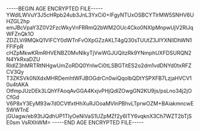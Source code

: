 -----BEGIN AGE ENCRYPTED FILE-----
YWdlLWVuY3J5cHRpb24ub3JnL3YxCi0+IFgyNTUxOSBCYTlrMW5SNHV6UHZGL2hp
emJBcVpaY3Z0V2FzcWkyVnFRRmQ2bWM2OUc4Cko0NXlpMnpwUjV2RlJqWFZnQk1O
ZDZLVi9MQkQ1VlFCY0dWTnFvOXpGZzAKLT4gQ30sTUUtZ3JlYXNlIDhWN1FFIFpR
cHZpMkwKRmRHVENBZ0MvNlkyTjVwWGJUQitzRk9YNmphUXFDSURQN2N4YkRxaDZU
RldlZ3hMRTRtNHgwUmZoRDQ0YnIwCi0tLSBGTitES2o2dm1vdDNYd0txRFZCV3Qy
T3ZKSVk0NXdxMHRDemhtWFJBOGdrCn0wiQqolbQDtYSPXFB7LzjaHVCV10u4tAKA
OtfmpJUzDEk3LQhYFAoqAvGGA4KxjvPHjQdlZOwgGN2KU9js/psLno34j2jOCfGd
V6P8xY3EyM93w7d0CVtfxtHhXuRJOoaMVlnPBhvLTprwOZM+BAiakmncwE5WWTnE
jGUagw/eb93tJQdhUP1TlyOeNiVaS1UZpMZf2y6lTY6vqknX3Ch7WZT2bTjSE0sm
VsRXhWM=
-----END AGE ENCRYPTED FILE-----
